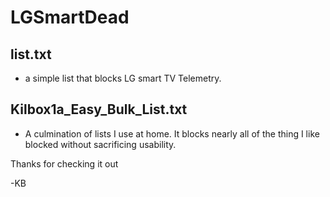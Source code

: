 # LGSmartDead

## list.txt
- a simple list that blocks LG smart TV Telemetry. 

## Kilbox1a_Easy_Bulk_List.txt
- A culmination of lists I use at home. It blocks nearly all of the thing I like blocked without sacrificing usability.

Thanks for checking it out

-KB 
